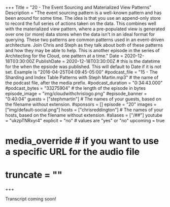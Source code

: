 +++
Title = "20 - The Event Sourcing and Materialized View Patterns"
Description = "The event sourcing pattern is a well-known pattern and has been around for some time. The idea is that you use an append-only store to record the full series of actions taken on the data. This combines well with the materialized view pattern, where a pre-populated view is generated over one (or more) data stores when the data isn't in an ideal format for querying. These two patterns are common patterns used in an event-driven architecture. Join Chris and Steph as they talk about both of these patterns and how they may be able to help. This is another episode in the series of Architecting for the Cloud, one pattern at a time."
Date = 2020-12-18T03:30:00Z
PublishDate = 2020-12-18T03:30:00Z # this is the datetime for the when the epsiode was published. This will default to Date if it is not set. Example is "2016-04-25T04:09:45-05:00"
#podcast_file = "15 - The Sharding and Index Table Patterns with Steph Martin.mp3" # the name of the podcast file, after the media prefix.
#podcast_duration = "0:34:43.000"
#podcast_bytes = "33275904" # the length of the episode in bytes
episode_image = "img/cloudwithchrislogo.png"
#episode_banner = "0:40:04"
guests = ["stephmartin"] # The names of your guests, based on the filename without extension.
#sponsors = []
episode = "20"
images = ["img/default-social.png"]
hosts = ["chrisreddington"] # The names of your hosts, based on the filename without extension.
#aliases = ["/##"]
youtube = "ukzpTNRxyr4"
explicit = "no" # values are "yes" or "no"
upcoming = true
# media_override # if you want to use a specific URL for the audio file
# truncate = ""
+++

Transcript coming soon!
